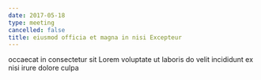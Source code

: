 ```yaml
---
date: 2017-05-18
type: meeting
cancelled: false
title: eiusmod officia et magna in nisi Excepteur
---
```

occaecat in consectetur sit Lorem voluptate ut laboris do velit incididunt ex nisi irure dolore culpa